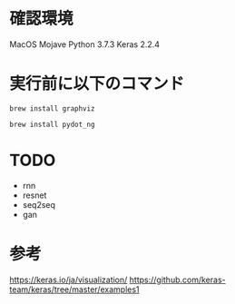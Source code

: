 # 確認環境

MacOS Mojave
Python 3.7.3
Keras 2.2.4

# 実行前に以下のコマンド

```
brew install graphviz
```

```
brew install pydot_ng
```

# TODO

- rnn
- resnet
- seq2seq
- gan

# 参考

https://keras.io/ja/visualization/
https://github.com/keras-team/keras/tree/master/examples1